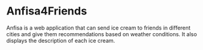 # Anfisa4Friends
Anfisa is a web application that can send ice cream to friends in different cities and give them recommendations based on weather conditions. It also displays the description of each ice cream.
